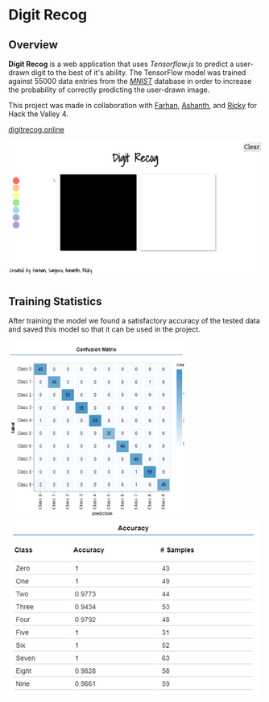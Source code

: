 # Digit Recog

## Overview
**Digit Recog** is a web application that uses *Tensorflow.js* to predict a user-drawn digit to the best of it's ability. The TensorFlow model was trained against 55000 data entries from the *[MNIST](http://yann.lecun.com/exdb/mnist/)* database in order to increase the probability of correctly predicting the user-drawn image. 

This project was made in collaboration with [Farhan](https://github.com/fofsfofs), [Ashanth](https://github.com/Ashxnth), and [Ricky](https://github.com/Ricky-H142) for Hack the Valley 4. 

[digitrecog.online](http://digitrecog.online)

<p align="center">
  <img src="readme/model.gif">
</p>

## Training Statistics
After training the model we found a satisfactory accuracy of the tested data and saved this model so that it can be used in the project.
<p float="left">
  <img src="/readme/matrix.png" width="350" height="350" />
  <img src="/readme/accuracy.png" width= "500" height="350"/>
</p?

